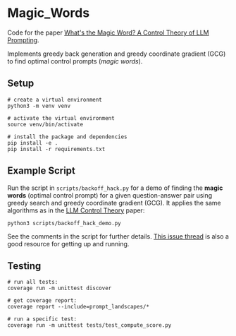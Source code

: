 # Magic_Words

Code for the paper [What's the Magic Word? A Control Theory of LLM Prompting](https://arxiv.org/abs/2310.04444).

Implements greedy back generation and greedy coordinate gradient (GCG) to find 
optimal control prompts (_magic words_). 

## Setup

```
# create a virtual environment
python3 -m venv venv

# activate the virtual environment
source venv/bin/activate

# install the package and dependencies
pip install -e .
pip install -r requirements.txt
```

## Example Script

Run the script in `scripts/backoff_hack.py` for a demo of finding the **magic
words** (optimal control prompt) for a given question-answer pair using greedy
search and greedy coordinate gradient (GCG). It applies the same algorithms as
in the [LLM Control Theory](https://arxiv.org/abs/2310.04444) paper: 

```
python3 scripts/backoff_hack_demo.py
```
See the comments in the script for further details. [This issue
thread](https://github.com/amanb2000/Magic_Words/blob/1986861b51433fb7ad55ef39cde98afd1d76535c/scripts/backoff_hack_demo.py#L113)
is also a good resource for getting up and running.


## Testing
```
# run all tests: 
coverage run -m unittest discover

# get coverage report:
coverage report --include=prompt_landscapes/*

# run a specific test:
coverage run -m unittest tests/test_compute_score.py
``````





